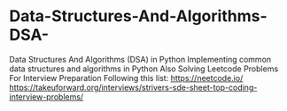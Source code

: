 # Data-Structures-And-Algorithms-DSA-
Data Structures And Algorithms (DSA) in Python
Implementing common data structures and algorithms in Python
Also Solving Leetcode Problems For Interview Preparation
Following this list:
    https://neetcode.io/ 
    https://takeuforward.org/interviews/strivers-sde-sheet-top-coding-interview-problems/
    